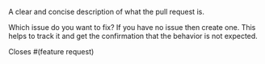 A clear and concise description of what the pull request is. 

Which issue do you want to fix? 
If you have no issue then create one. This helps to track it and get the confirmation that the behavior is not expected. 

Closes #(feature request)
